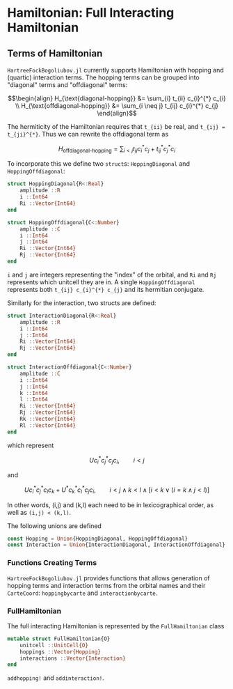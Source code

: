 # Hamiltonian: Full Interacting Hamiltonian

## Terms of Hamiltonian

`HartreeFockBogoliubov.jl` currently supports Hamiltonian with hopping and (quartic) interaction terms.
The hopping terms can be grouped into "diagonal" terms and "offdiagonal" terms:
```math
\begin{align}
H_{\text{diagonal-hopping}} &= \sum_{i} t_{ii} c_{i}^{*} c_{i} \\
H_{\text{offdiagonal-hopping}} &= \sum_{i \neq j} t_{ij} c_{i}^{*} c_{j}
\end{align}
```
The hermiticity of the Hamiltonian requires that ``t_{ii}`` be real, and ``t_{ij} = t_{ji}^{*}``. Thus we can rewrite the offdiagonal term as
```math
H_{\text{offdiagonal-hopping}} = \sum_{i \lt j} t_{ij} c_{i}^{*} c_{j} + t_{ij}^{*} c_{j}^{*} c_{i}
```
To incorporate this we define two `struct`s: `HoppingDiagonal` and `HoppingOffdiagonal`:
```julia
struct HoppingDiagonal{R<:Real}
    amplitude ::R
    i ::Int64
    Ri ::Vector{Int64}
end

struct HoppingOffdiagonal{C<:Number}
    amplitude ::C
    i ::Int64
    j ::Int64
    Ri ::Vector{Int64}
    Rj ::Vector{Int64}
end
```
`i` and `j` are integers representing the "index" of the orbital, and `Ri` and `Rj` represents which unitcell they are in.
A single `HoppingOffdiagonal` represents both `t_{ij} c_{i}^{*} c_{j}` and its hermitian conjugate.


Similarly for the interaction, two structs are defined:
```julia
struct InteractionDiagonal{R<:Real}
    amplitude ::R
    i ::Int64
    j ::Int64
    Ri ::Vector{Int64}
    Rj ::Vector{Int64}
end

struct InteractionOffdiagonal{C<:Number}
    amplitude ::C
    i ::Int64
    j ::Int64
    k ::Int64
    l ::Int64
    Ri ::Vector{Int64}
    Rj ::Vector{Int64}
    Rk ::Vector{Int64}
    Rl ::Vector{Int64}
end
```
which represent
```math
U c_{i}^{*} c_{j}^{*} c_{j} c_{i}, \qquad i \lt j
```
and
```math
U     c_{i}^{*} c_{j}^{*} c_{l} c_{k} +
U^{*} c_{k}^{*} c_{l}^{*} c_{j} c_{i}, \qquad
i \lt j \wedge k \lt l \wedge [ i \lt k \vee ( i = k \wedge j \lt l )]
```
In other words, (i,j) and (k,l) each need to be in lexicographical order, as well as
``(i,j) < (k,l)``.


The following unions are defined
```julia
const Hopping = Union{HoppingDiagonal, HoppingOffdiagonal}
const Interaction = Union{InteractionDiagonal, InteractionOffdiagonal}
```


### Functions Creating Terms

`HartreeFockBogoliubov.jl` provides functions that allows generation of hopping terms and interaction terms from the orbital names and their `CarteCoord`: `hoppingbycarte` and `interactionbycarte`.


### FullHamiltonian

The full interacting Hamiltonian is represented by the `FullHamiltonian` class
```julia
mutable struct FullHamiltonian{O}
    unitcell ::UnitCell{O}
    hoppings ::Vector{Hopping}
    interactions ::Vector{Interaction}
end
```

`addhopping!` and `addinteraction!`.
